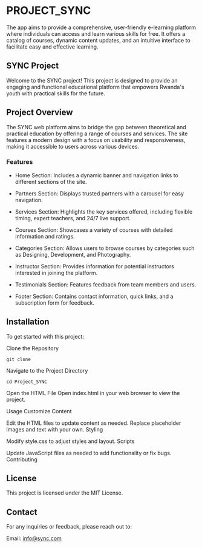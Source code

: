 # PROJECT_SYNC
The app aims to provide a comprehensive, user-friendly e-learning platform where individuals can access and learn various skills for free. It offers a catalog of courses, dynamic content updates, and an intuitive interface to facilitate easy and effective learning.

## SYNC Project
Welcome to the SYNC project! This project is designed to provide an engaging and functional educational platform that empowers Rwanda's youth with practical skills for the future.

## Project Overview
The SYNC web platform aims to bridge the gap between theoretical and practical education by offering a range of courses and services. The site features a modern design with a focus on usability and responsiveness, making it accessible to users across various devices.

### Features
- Home Section: Includes a dynamic banner and navigation links to different sections of the site.

-  Partners Section: Displays trusted partners with a carousel for easy navigation.

-  Services Section: Highlights the key services offered, including flexible timing, expert teachers, and 24/7 live support.

-  Courses Section: Showcases a variety of courses with detailed information and ratings.

- Categories Section: Allows users to browse courses by categories such as Designing, Development, and Photography.

- Instructor Section: Provides information for potential instructors interested in joining the platform.

-  Testimonials Section: Features feedback from team members and users.
-  Footer Section: Contains contact information, quick links, and a subscription form for feedback.

## Installation
To get started with this project:

Clone the Repository

``git clone ``

Navigate to the Project Directory

``cd Project_SYNC``

Open the HTML File
Open index.html in your web browser to view the project.

Usage
Customize Content

Edit the HTML files to update content as needed.
Replace placeholder images and text with your own.
Styling

Modify style.css to adjust styles and layout.
Scripts

Update JavaScript files as needed to add functionality or fix bugs.
Contributing

## License
This project is licensed under the MIT License.

## Contact
For any inquiries or feedback, please reach out to:

Email: info@sync.com
